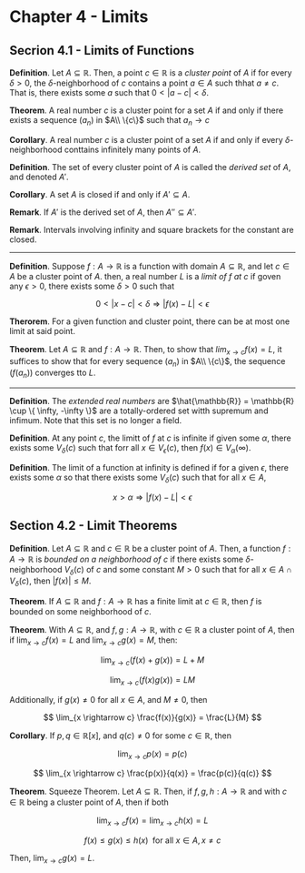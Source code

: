 # Chapter 4 - Limits

## Secrion 4.1 - Limits of Functions

**Definition**. Let $A \subseteq \mathbb{R}$. Then, a point $c \in \mathbb{R}$ is a *cluster point* of $A$ if for every $\delta > 0$, the $\delta$-neighborhood of $c$ contains a point $a \in A$ such thhat $a \neq c$. That is, there exists some $a$ such that $0 < |a - c| < \delta$.

**Theorem**. A real number $c$ is a cluster point for a set $A$ if and only if there exists a sequence $(a_n)$ in $A\\ \{c\}$ such that $a_n \rightarrow c$

**Corollary**. A real number $c$ is a cluster point of a set $A$ if and only if every $\delta$-neighborhood conttains infinitely many points of $A$.

**Definition**. The set of every cluster point of $A$ is called the *derived set* of $A$, and denoted $A'$.

**Corollary**. A set $A$ is closed if and only if $A' \subseteq A$.

**Remark**. If $A'$ is the derived set of $A$, then $A'' \subseteq A'$.

**Remark**. Intervals involving infinity and square brackets for the constant are closed.

---

**Definition**. Suppose $f: A \rightarrow \mathbb{R}$ is a function with domain $A \subseteq \mathbb{R}$, and let $c \in A$ be a cluster point of $A$. then, a real number $L$ is a *limit of $f$ at $c$* if goven any $\epsilon > 0$, there exists some $\delta > 0$ such that

$$
0 < |x-c| < \delta \Rightarrow |f(x) - L| < \epsilon
$$

**Therorem**. For a given function and cluster point, there can be at most one limit at said point.

**Theorem**. Let $A \subseteq \mathbb{R}$ and $f: A \rightarrow \mathbb{R}$. Then, to show that $lim_{x \rightarrow c} f(x) = L$, it suffices to show that for every sequence $(a_n)$ in $A\\ \{c\}$, the sequence $(f(a_n))$ converges tto $L$.

---

**Definition**. The *extended real numbers* are $\hat{\mathbb{R}} = \mathbb{R} \cup \{ \infty, -\infty \}$ are a totally-ordered set witth supremum and infimum. Note that this set is no longer a field.

**Definition**. At any point $c$, the limitt of $f$ at $c$ is infinite if given some $\alpha$,  there exists some $V_\delta(c)$ such that forr all $x \in V_\epsilon(c)$, then $f(x) \in V_\alpha(\infty)$.

**Definition**. The limit of a function at infinity is defined if for a given $\epsilon$, there exists some $\alpha$ so that there exists some $V_\delta(c)$ such that for all $x \in A$,

$$
x > \alpha \Rightarrow |f(x) - L| < \epsilon
$$

## Section 4.2 - Limit Theorems

**Definition**. Let $A \subseteq \mathbb{R}$ and $c \in \mathbb{R}$ be a cluster point of $A$. Then, a function $f: A \rightarrow \mathbb{R}$ is *bounded on a neighborhood of $c$* if there exists some $\delta$-neighborhood $V_\delta(c)$ of $c$ and some constant $M > 0$ such that for all $x \in A \cap V_\delta(c)$, then $|f(x)| \leq M$.

**Theorem**. If $A \subseteq \mathbb{R}$ and $f: A \rightarrow \mathbb{R}$ has a finite limit at $c \in \mathbb{R}$, then $f$ is bounded on some neighborhood of $c$.

**Theorem**. With $A \subseteq \mathbb{R}$, and $f, g: A \rightarrow \mathbb{R}$, with $c \in \mathbb{R}$ a cluster point of $A$, then if $\lim_{x \rightarrow c} f(x) = L$ and $\lim_{x \rightarrow c} g(x) = M$, then:

$$\lim_{x \rightarrow c} (f(x) + g(x)) = L + M$$

$$\lim_{x \rightarrow c} (f(x)g(x)) = LM$$

Additionally, if $g(x) \neq 0$ for all $x \in A$, and $M \neq 0$, then

$$
\lim_{x \rightarrow c} \frac{f(x)}{g(x)} = \frac{L}{M}
$$

**Corollary**. If $p, q \in \mathbb{R}[x]$, and $q(c) \neq 0$ for some $c \in \mathbb{R}$, then

$$
\lim_{x \rightarrow c} p(x) = p(c)
$$

$$
\lim_{x \rightarrow c} \frac{p(x)}{q(x)} = \frac{p(c)}{q(c)}
$$

**Theorem**. Squeeze Theorem. Let $A \subseteq \mathbb{R}$. Then, if $f, g, h: A \rightarrow \mathbb{R}$ and with $c \in \mathbb{R}$ being a cluster point of $A$, then if both

$$
\lim_{x \rightarrow c} f(x) = \lim_{x \rightarrow c} h(x) = L
$$

$$
f(x) \leq g(x) \leq h(x) \; \text{ for all } x \in A, x \neq c
$$

Then, $\lim_{x \rightarrow c} g(x) = L$.